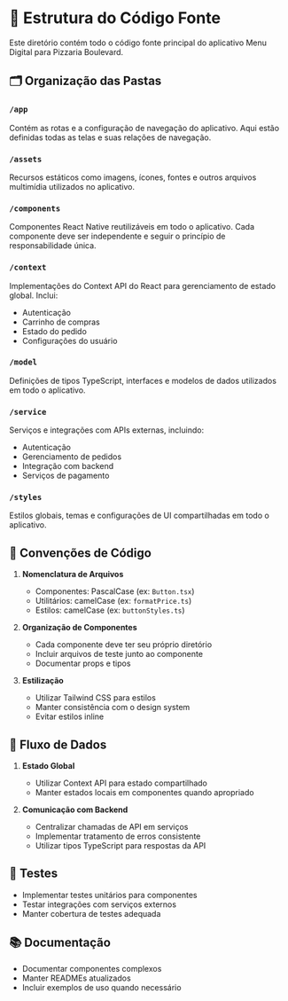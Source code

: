 # 📁 Estrutura do Código Fonte

Este diretório contém todo o código fonte principal do aplicativo Menu Digital para Pizzaria Boulevard.

## 🗂️ Organização das Pastas

### `/app`
Contém as rotas e a configuração de navegação do aplicativo. Aqui estão definidas todas as telas e suas relações de navegação.

### `/assets`
Recursos estáticos como imagens, ícones, fontes e outros arquivos multimídia utilizados no aplicativo.

### `/components`
Componentes React Native reutilizáveis em todo o aplicativo. Cada componente deve ser independente e seguir o princípio de responsabilidade única.

### `/context`
Implementações do Context API do React para gerenciamento de estado global. Inclui:
- Autenticação
- Carrinho de compras
- Estado do pedido
- Configurações do usuário

### `/model`
Definições de tipos TypeScript, interfaces e modelos de dados utilizados em todo o aplicativo.

### `/service`
Serviços e integrações com APIs externas, incluindo:
- Autenticação
- Gerenciamento de pedidos
- Integração com backend
- Serviços de pagamento

### `/styles`
Estilos globais, temas e configurações de UI compartilhadas em todo o aplicativo.

## 📝 Convenções de Código

1. **Nomenclatura de Arquivos**
   - Componentes: PascalCase (ex: `Button.tsx`)
   - Utilitários: camelCase (ex: `formatPrice.ts`)
   - Estilos: camelCase (ex: `buttonStyles.ts`)

2. **Organização de Componentes**
   - Cada componente deve ter seu próprio diretório
   - Incluir arquivos de teste junto ao componente
   - Documentar props e tipos

3. **Estilização**
   - Utilizar Tailwind CSS para estilos
   - Manter consistência com o design system
   - Evitar estilos inline

## 🔄 Fluxo de Dados

1. **Estado Global**
   - Utilizar Context API para estado compartilhado
   - Manter estados locais em componentes quando apropriado

2. **Comunicação com Backend**
   - Centralizar chamadas de API em serviços
   - Implementar tratamento de erros consistente
   - Utilizar tipos TypeScript para respostas da API

## 🧪 Testes

- Implementar testes unitários para componentes
- Testar integrações com serviços externos
- Manter cobertura de testes adequada

## 📚 Documentação

- Documentar componentes complexos
- Manter READMEs atualizados
- Incluir exemplos de uso quando necessário 